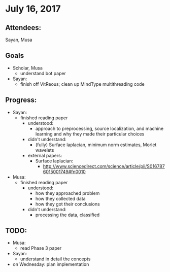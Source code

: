 # July 16, 2017

## Attendees:
Sayan, Musa

## Goals
- Scholar, Musa
  - understand bot paper
- Sayan:
  - finish off VitReous; clean up MindType multithreading code

## Progress:
- Sayan:
  - finished reading paper
    - understood:
      - approach to preprocessing, source localization, and machine learning and why they made their particular choices
    - didn't understand:
      - (fully) Surface laplacian, minimum norm estimates, Morlet wavelets
    - external papers:
      - Surface laplacian:
        - http://www.sciencedirect.com/science/article/pii/S0167876015001749#fn0010
- Musa:
  - finished reading paper
    - understood:
      - how they approached problem
      - how they collected data
      - how they got their conclusions
    - didn't understand:
      - processing the data, classified
      

## TODO:
- Musa:
  - read Phase 3 paper
- Sayan:
  - understand in detail the concepts
- on Wednesday: plan implementation
